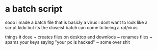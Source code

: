 # a batch script
sooo i made a batch file that is basicly a virus i dont want to look like a script kido but its the closeist batch can come to being a rat/virus 


things it dose
~ creates files on desktop and downlods 
~ renames files 
~ spams your keys saying "your pc is hacked"
~ some over shit
